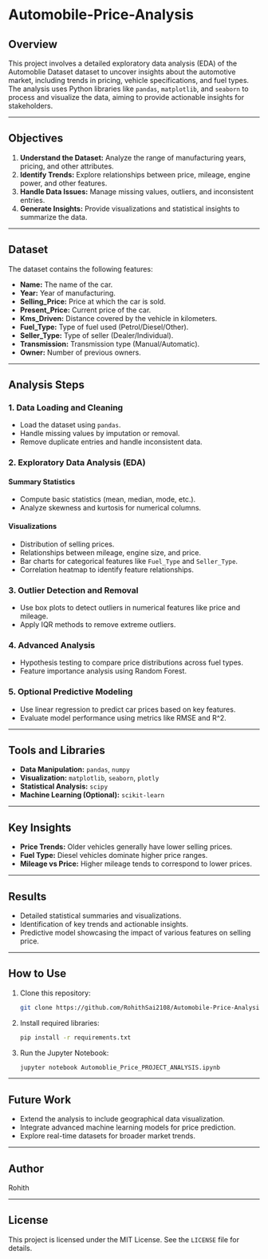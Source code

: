 # Automobile-Price-Analysis

## Overview
This project involves a detailed exploratory data analysis (EDA) of the Automoblie Dataset dataset to uncover insights about the automotive market, including trends in pricing, vehicle specifications, and fuel types. The analysis uses Python libraries like `pandas`, `matplotlib`, and `seaborn` to process and visualize the data, aiming to provide actionable insights for stakeholders.

---

## Objectives
1. **Understand the Dataset:** Analyze the range of manufacturing years, pricing, and other attributes.
2. **Identify Trends:** Explore relationships between price, mileage, engine power, and other features.
3. **Handle Data Issues:** Manage missing values, outliers, and inconsistent entries.
4. **Generate Insights:** Provide visualizations and statistical insights to summarize the data.

---

## Dataset
The dataset contains the following features:
- **Name:** The name of the car.
- **Year:** Year of manufacturing.
- **Selling_Price:** Price at which the car is sold.
- **Present_Price:** Current price of the car.
- **Kms_Driven:** Distance covered by the vehicle in kilometers.
- **Fuel_Type:** Type of fuel used (Petrol/Diesel/Other).
- **Seller_Type:** Type of seller (Dealer/Individual).
- **Transmission:** Transmission type (Manual/Automatic).
- **Owner:** Number of previous owners.

---

## Analysis Steps
### 1. Data Loading and Cleaning
- Load the dataset using `pandas`.
- Handle missing values by imputation or removal.
- Remove duplicate entries and handle inconsistent data.

### 2. Exploratory Data Analysis (EDA)
#### Summary Statistics
- Compute basic statistics (mean, median, mode, etc.).
- Analyze skewness and kurtosis for numerical columns.

#### Visualizations
- Distribution of selling prices.
- Relationships between mileage, engine size, and price.
- Bar charts for categorical features like `Fuel_Type` and `Seller_Type`.
- Correlation heatmap to identify feature relationships.

### 3. Outlier Detection and Removal
- Use box plots to detect outliers in numerical features like price and mileage.
- Apply IQR methods to remove extreme outliers.

### 4. Advanced Analysis
- Hypothesis testing to compare price distributions across fuel types.
- Feature importance analysis using Random Forest.

### 5. Optional Predictive Modeling
- Use linear regression to predict car prices based on key features.
- Evaluate model performance using metrics like RMSE and R^2.

---

## Tools and Libraries
- **Data Manipulation:** `pandas`, `numpy`
- **Visualization:** `matplotlib`, `seaborn`, `plotly`
- **Statistical Analysis:** `scipy`
- **Machine Learning (Optional):** `scikit-learn`

---

## Key Insights
- **Price Trends:** Older vehicles generally have lower selling prices.
- **Fuel Type:** Diesel vehicles dominate higher price ranges.
- **Mileage vs Price:** Higher mileage tends to correspond to lower prices.

---

## Results
- Detailed statistical summaries and visualizations.
- Identification of key trends and actionable insights.
- Predictive model showcasing the impact of various features on selling price.

---

## How to Use
1. Clone this repository:
   ```bash
   git clone https://github.com/RohithSai2108/Automobile-Price-Analysis.git
   ```
2. Install required libraries:
   ```bash
   pip install -r requirements.txt
   ```
3. Run the Jupyter Notebook:
   ```bash
   jupyter notebook Automoblie_Price_PROJECT_ANALYSIS.ipynb
   ```

---

## Future Work
- Extend the analysis to include geographical data visualization.
- Integrate advanced machine learning models for price prediction.
- Explore real-time datasets for broader market trends.

---

## Author
Rohith

---

## License
This project is licensed under the MIT License. See the `LICENSE` file for details.
